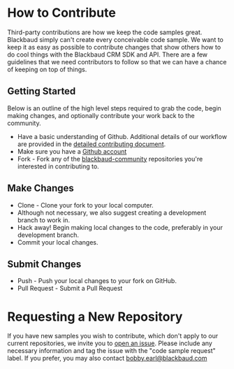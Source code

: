 # How to Contribute

Third-party contributions are how we keep the code samples great. Blackbaud simply can't create every conceivable code sample. We want to keep it as easy as possible to contribute changes that show others how to do cool things with the Blackbaud CRM SDK and API. There are a few guidelines that we need contributors to follow so that we can have a chance of keeping on top of things.

## Getting Started

Below is an outline of the high level steps required to grab the code, begin making changes, and optionally contribute your work back to the community.

* Have a basic understanding of Github.  Additional details of our workflow are provided in the [detailed contributing document](../../wiki/How-to-Contribute).
* Make sure you have a [Github account](https://github.com/signup/free)
* Fork - Fork any of the [blackbaud-community](https://github.com/blackbaud-community) repositories you're interested in contributing to.

## Make Changes

* Clone - Clone your fork to your local computer.
* Although not necessary, we also suggest creating a development branch to work in.
* Hack away!  Begin making local changes to the code, preferably in your development branch.  
* Commit your local changes.

## Submit Changes

* Push - Push your local changes to your fork on GitHub.
* Pull Request - Submit a Pull Request

# Requesting a New Repository

If you have new samples you wish to contribute, which don't apply to our current repositories, we invite you to [open an issue](../../issues).  Please include any necessary information and tag the issue with the "code sample request" label.  If you prefer, you may also contact bobby.earl@blackbaud.com
